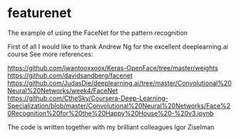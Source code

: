# featurenet

The example of using the FaceNet for the pattern recognition

First of all I would like to thank Andrew Ng for the excellent deeplearning.ai course
See more references:

https://github.com/iwantooxxoox/Keras-OpenFace/tree/master/weights
https://github.com/davidsandberg/facenet
https://github.com/JudasDie/deeplearning.ai/tree/master/Convolutional%20Neural%20Networks/week4/FaceNet
https://github.com/CtheSky/Coursera-Deep-Learning-Specialization/blob/master/Convolutional%20Neural%20Networks/Face%20Recognition%20for%20the%20Happy%20House%20-%20v3.ipynb

The code is written together with my brilliant colleagues Igor Ziselman
